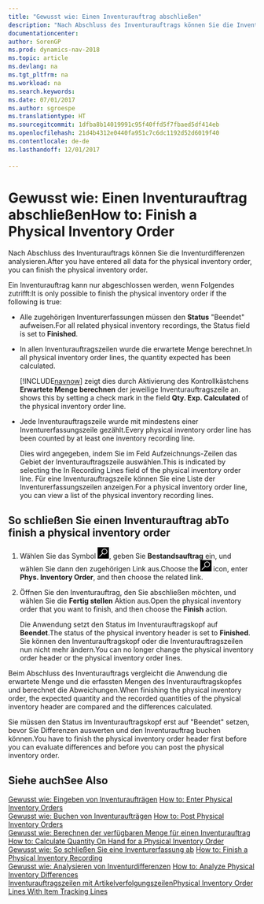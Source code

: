 ```yaml
---
title: "Gewusst wie: Einen Inventurauftrag abschließen"
description: "Nach Abschluss des Inventurauftrags können Sie die Inventurdifferenzen analysieren."
documentationcenter: 
author: SorenGP
ms.prod: dynamics-nav-2018
ms.topic: article
ms.devlang: na
ms.tgt_pltfrm: na
ms.workload: na
ms.search.keywords: 
ms.date: 07/01/2017
ms.author: sgroespe
ms.translationtype: HT
ms.sourcegitcommit: 1dfba8b14019991c95f40ffd5f7fbaed5df414eb
ms.openlocfilehash: 21d4b4312e0440fa951c7c6dc1192d52d6019f40
ms.contentlocale: de-de
ms.lasthandoff: 12/01/2017

---
```

# <a name="how-to-finish-a-physical-inventory-order"></a><span data-ttu-id="c1ee4-103">Gewusst wie: Einen Inventurauftrag abschließen</span><span class="sxs-lookup"><span data-stu-id="c1ee4-103">How to: Finish a Physical Inventory Order</span></span>
<span data-ttu-id="c1ee4-104">Nach Abschluss des Inventurauftrags können Sie die Inventurdifferenzen analysieren.</span><span class="sxs-lookup"><span data-stu-id="c1ee4-104">After you have entered all data for the physical inventory order, you can finish the physical inventory order.</span></span>  

<span data-ttu-id="c1ee4-105">Ein Inventurauftrag kann nur abgeschlossen werden, wenn Folgendes zutrifft:</span><span class="sxs-lookup"><span data-stu-id="c1ee4-105">It is only possible to finish the physical inventory order if the following is true:</span></span>  

- <span data-ttu-id="c1ee4-106">Alle zugehörigen Inventurerfassungen müssen den **Status** "Beendet" aufweisen.</span><span class="sxs-lookup"><span data-stu-id="c1ee4-106">For all related physical inventory recordings, the Status field is set to **Finished**.</span></span>  
- <span data-ttu-id="c1ee4-107">In allen Inventurauftragszeilen wurde die erwartete Menge berechnet.</span><span class="sxs-lookup"><span data-stu-id="c1ee4-107">In all physical inventory order lines, the quantity expected has been calculated.</span></span>  

    [!INCLUDE[navnow](../../includes/navnow_md.md)]<span data-ttu-id="c1ee4-108"> zeigt dies durch Aktivierung des Kontrollkästchens **Erwartete Menge berechnen** der  jeweilige Inventurauftragszeile an.</span><span class="sxs-lookup"><span data-stu-id="c1ee4-108"> shows this by setting a check mark in the field **Qty. Exp. Calculated** of the physical inventory order line.</span></span>  

- <span data-ttu-id="c1ee4-109">Jede Inventurauftragszeile wurde mit mindestens einer Inventurerfassungszeile gezählt.</span><span class="sxs-lookup"><span data-stu-id="c1ee4-109">Every physical inventory order line has been counted by at least one inventory recording line.</span></span>  

    <span data-ttu-id="c1ee4-110">Dies wird angegeben, indem Sie im Feld Aufzeichnungs-Zeilen das Gebiet der Inventurauftragszeile auswählen.</span><span class="sxs-lookup"><span data-stu-id="c1ee4-110">This is indicated by selecting the In Recording Lines field of the physical inventory order line.</span></span> <span data-ttu-id="c1ee4-111">Für eine Inventurauftragszeile können Sie eine Liste der Inventurerfassungszeilen anzeigen.</span><span class="sxs-lookup"><span data-stu-id="c1ee4-111">For a physical inventory order line, you can view a list of the physical inventory recording lines.</span></span>  

## <a name="to-finish-a-physical-inventory-order"></a><span data-ttu-id="c1ee4-112">So schließen Sie einen Inventurauftrag ab</span><span class="sxs-lookup"><span data-stu-id="c1ee4-112">To finish a physical inventory order</span></span>  

1.  <span data-ttu-id="c1ee4-113">Wählen Sie das Symbol ![Nach Seite oder Bericht suchen](../../media/ui-search/search_small.png "Symbol „Nach Seite oder Bericht suchen”"), geben Sie **Bestandsauftrag** ein, und wählen Sie dann den zugehörigen Link aus.</span><span class="sxs-lookup"><span data-stu-id="c1ee4-113">Choose the ![Search for Page or Report](../../media/ui-search/search_small.png "Search for Page or Report icon") icon, enter **Phys. Inventory Order**, and then choose the related link.</span></span>  
2.  <span data-ttu-id="c1ee4-114">Öffnen Sie den Inventurauftrag, den Sie abschließen möchten, und wählen Sie die **Fertig stellen** Aktion aus.</span><span class="sxs-lookup"><span data-stu-id="c1ee4-114">Open the physical inventory order that you want to finish, and then choose the **Finish** action.</span></span>  

    <span data-ttu-id="c1ee4-115">Die Anwendung setzt den Status im Inventurauftragskopf auf **Beendet**.</span><span class="sxs-lookup"><span data-stu-id="c1ee4-115">The status of the physical inventory header is set to **Finished**.</span></span> <span data-ttu-id="c1ee4-116">Sie können den Inventurauftragskopf oder die Inventurauftragszeilen nun nicht mehr ändern.</span><span class="sxs-lookup"><span data-stu-id="c1ee4-116">You can no longer change the physical inventory order header or the physical inventory order lines.</span></span>  

<span data-ttu-id="c1ee4-117">Beim Abschluss des Inventurauftrags vergleicht die Anwendung die erwartete Menge und die erfassten Mengen des Inventurauftragskopfes und berechnet die Abweichungen.</span><span class="sxs-lookup"><span data-stu-id="c1ee4-117">When finishing the physical inventory order, the expected quantity and the recorded quantities of the physical inventory header are compared and the differences calculated.</span></span>  

<span data-ttu-id="c1ee4-118">Sie müssen den Status im Inventurauftragskopf erst auf "Beendet" setzen, bevor Sie Differenzen auswerten und den Inventurauftrag buchen können.</span><span class="sxs-lookup"><span data-stu-id="c1ee4-118">You have to finish the physical inventory order header first before you can evaluate differences and before you can post the physical inventory order.</span></span>  

## <a name="see-also"></a><span data-ttu-id="c1ee4-119">Siehe auch</span><span class="sxs-lookup"><span data-stu-id="c1ee4-119">See Also</span></span>  
 <span data-ttu-id="c1ee4-120">[Gewusst wie: Eingeben von Inventuraufträgen](how-to-enter-physical-inventory-orders.md) </span><span class="sxs-lookup"><span data-stu-id="c1ee4-120">[How to: Enter Physical Inventory Orders](how-to-enter-physical-inventory-orders.md) </span></span>  
 <span data-ttu-id="c1ee4-121">[Gewusst wie: Buchen von Inventuraufträgen](how-to-post-physical-inventory-orders.md) </span><span class="sxs-lookup"><span data-stu-id="c1ee4-121">[How to: Post Physical Inventory Orders](how-to-post-physical-inventory-orders.md) </span></span>  
 <span data-ttu-id="c1ee4-122">[Gewusst wie: Berechnen der verfügbaren Menge für einen Inventurauftrag](how-to-calculate-quantity-on-hand-for-a-physical-inventory-order.md) </span><span class="sxs-lookup"><span data-stu-id="c1ee4-122">[How to: Calculate Quantity On Hand for a Physical Inventory Order](how-to-calculate-quantity-on-hand-for-a-physical-inventory-order.md) </span></span>  
 <span data-ttu-id="c1ee4-123">[Gewusst wie: So schließen Sie eine Inventurerfassung ab](how-to-finish-a-physical-inventory-recording.md) </span><span class="sxs-lookup"><span data-stu-id="c1ee4-123">[How to: Finish a Physical Inventory Recording](how-to-finish-a-physical-inventory-recording.md) </span></span>  
 <span data-ttu-id="c1ee4-124">[Gewusst wie: Analysieren von Inventurdifferenzen](how-to-analyze-physical-inventory-differences.md) </span><span class="sxs-lookup"><span data-stu-id="c1ee4-124">[How to: Analyze Physical Inventory Differences](how-to-analyze-physical-inventory-differences.md) </span></span>  
 [<span data-ttu-id="c1ee4-125">Inventurauftragszeilen mit Artikelverfolgungszeilen</span><span class="sxs-lookup"><span data-stu-id="c1ee4-125">Physical Inventory Order Lines With Item Tracking Lines</span></span>](physical-inventory-order-lines-with-item-tracking-lines.md)

